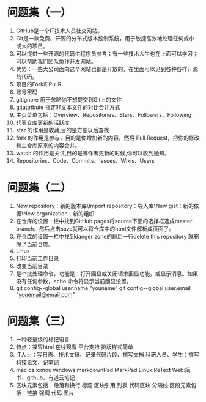# 问题集（一）
1. GitHub是一个IT技术人员社交网站。
2. Git是一款免费、开源的分布式版本控制系统，用于敏捷高效地处理任何或小或大的项目。
3. 可以提供一些开源的代码供程序员参考；有一些技术大牛也在上面可以学习；可以帮助我们团队协作开发网站。
4. 优势：一些大公司面向这个网站也都是开放的，在里面可以见到各种各样开源的代码。
5. 项目的Fork和PullR
6. 账号密码
7. gitignore 用于忽略你不想提交到Git上的文件
8. gitattribute 指定非文本文件的对比合并方式
9. 主页菜单包括：Overview、Repositories、Stars、Followers、Following
10. 代表仓库更新的活跃度
11. star 的作用是收藏,目的是方便以后查找
12. fork 的作用是参与，目的是你增加新的内容，然后 Pull Request，把你的修改和主仓库原来的内容合并。
13. watch 的作用是关注,目的是等作者更新的时候,你可以收到通知。
14. Repositories、Code、Commits、Issues、Wikis、Users
# 问题集（二）
1. New repository：新的版本库\Import repository：导入库\New gist：新的依据\New organization：新的组织
2. 在仓库的设置一栏中找到GitHub pages将source下面的选择框选成master branch，然后点击save就可以将仓库中的html文件解析成页面了。
3. 在仓库的设置一栏中找到danger zone的最后一行delete this repository 就删除了当前仓库。
4. Linux
5. 打印当前工作目录
6. 改变当前目录
7. 是个批处理命令，功能是：打开回显或关闭请求回显功能，或显示消息。如果没有任何参数，echo 命令将显示当前回显设置。
8. git config--global user.name "youname"
   git config--global user.email "youemail@email.com"
# 问题集（三）
1. 一种轻量级的标记语言
2. 特点：兼容html 在线观看 平台支持 排版样式简单
3. IT人士：写日志、技术文稿、记录代码片段、撰写文档
   科研人员、学生：撰写科技论文、记笔记
4. mac os x:mou
   windows:markdownPad MarkPad
   Linux:ReText
   Web:简书、github、有道云笔记
5. 区块元素包括：段落和换行 标题 区块引用 列表 代码区块 分隔线
   区段元素包括：链接 强调 代码 图片
